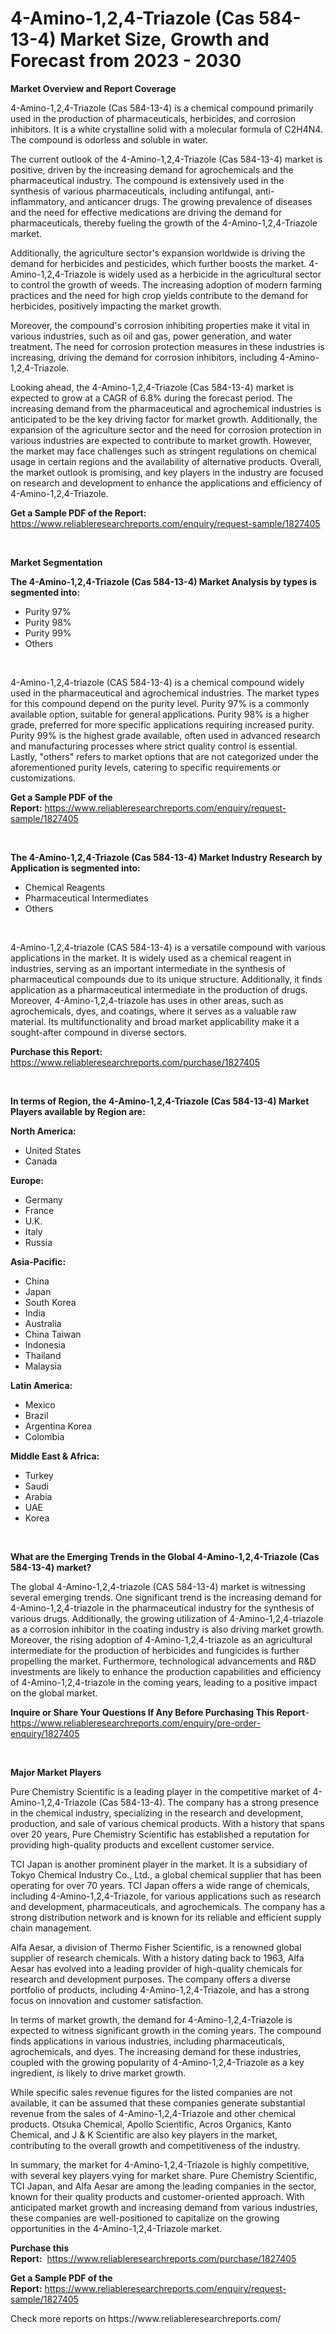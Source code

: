 <p><h1>4-Amino-1,2,4-Triazole (Cas 584-13-4) Market Size, Growth and Forecast from 2023 - 2030</h1></p><p><strong>Market Overview and Report Coverage</strong></p>
<p><p>4-Amino-1,2,4-Triazole (Cas 584-13-4) is a chemical compound primarily used in the production of pharmaceuticals, herbicides, and corrosion inhibitors. It is a white crystalline solid with a molecular formula of C2H4N4. The compound is odorless and soluble in water.</p><p>The current outlook of the 4-Amino-1,2,4-Triazole (Cas 584-13-4) market is positive, driven by the increasing demand for agrochemicals and the pharmaceutical industry. The compound is extensively used in the synthesis of various pharmaceuticals, including antifungal, anti-inflammatory, and anticancer drugs. The growing prevalence of diseases and the need for effective medications are driving the demand for pharmaceuticals, thereby fueling the growth of the 4-Amino-1,2,4-Triazole market.</p><p>Additionally, the agriculture sector's expansion worldwide is driving the demand for herbicides and pesticides, which further boosts the market. 4-Amino-1,2,4-Triazole is widely used as a herbicide in the agricultural sector to control the growth of weeds. The increasing adoption of modern farming practices and the need for high crop yields contribute to the demand for herbicides, positively impacting the market growth.</p><p>Moreover, the compound's corrosion inhibiting properties make it vital in various industries, such as oil and gas, power generation, and water treatment. The need for corrosion protection measures in these industries is increasing, driving the demand for corrosion inhibitors, including 4-Amino-1,2,4-Triazole.</p><p>Looking ahead, the 4-Amino-1,2,4-Triazole (Cas 584-13-4) market is expected to grow at a CAGR of 6.8% during the forecast period. The increasing demand from the pharmaceutical and agrochemical industries is anticipated to be the key driving factor for market growth. Additionally, the expansion of the agriculture sector and the need for corrosion protection in various industries are expected to contribute to market growth. However, the market may face challenges such as stringent regulations on chemical usage in certain regions and the availability of alternative products. Overall, the market outlook is promising, and key players in the industry are focused on research and development to enhance the applications and efficiency of 4-Amino-1,2,4-Triazole.</p></p>
<p><strong>Get a Sample PDF of the Report:</strong> <a href="https://www.reliableresearchreports.com/enquiry/request-sample/1827405">https://www.reliableresearchreports.com/enquiry/request-sample/1827405</a></p>
<p>&nbsp;</p>
<p><strong>Market Segmentation</strong></p>
<p><strong>The 4-Amino-1,2,4-Triazole (Cas 584-13-4) Market Analysis by types is segmented into:</strong></p>
<p><ul><li>Purity 97%</li><li>Purity 98%</li><li>Purity 99%</li><li>Others</li></ul></p>
<p>&nbsp;</p>
<p><p>4-Amino-1,2,4-triazole (CAS 584-13-4) is a chemical compound widely used in the pharmaceutical and agrochemical industries. The market types for this compound depend on the purity level. Purity 97% is a commonly available option, suitable for general applications. Purity 98% is a higher grade, preferred for more specific applications requiring increased purity. Purity 99% is the highest grade available, often used in advanced research and manufacturing processes where strict quality control is essential. Lastly, "others" refers to market options that are not categorized under the aforementioned purity levels, catering to specific requirements or customizations.</p></p>
<p><strong>Get a Sample PDF of the Report:</strong>&nbsp;<a href="https://www.reliableresearchreports.com/enquiry/request-sample/1827405">https://www.reliableresearchreports.com/enquiry/request-sample/1827405</a></p>
<p>&nbsp;</p>
<p><strong>The 4-Amino-1,2,4-Triazole (Cas 584-13-4) Market Industry Research by Application is segmented into:</strong></p>
<p><ul><li>Chemical Reagents</li><li>Pharmaceutical Intermediates</li><li>Others</li></ul></p>
<p>&nbsp;</p>
<p><p>4-Amino-1,2,4-triazole (CAS 584-13-4) is a versatile compound with various applications in the market. It is widely used as a chemical reagent in industries, serving as an important intermediate in the synthesis of pharmaceutical compounds due to its unique structure. Additionally, it finds application as a pharmaceutical intermediate in the production of drugs. Moreover, 4-Amino-1,2,4-triazole has uses in other areas, such as agrochemicals, dyes, and coatings, where it serves as a valuable raw material. Its multifunctionality and broad market applicability make it a sought-after compound in diverse sectors.</p></p>
<p><strong>Purchase this Report:</strong>&nbsp; <a href="https://www.reliableresearchreports.com/purchase/1827405">https://www.reliableresearchreports.com/purchase/1827405</a></p>
<p>&nbsp;</p>
<p><strong>In terms of Region, the 4-Amino-1,2,4-Triazole (Cas 584-13-4) Market Players available by Region are:</strong></p>
<p>
    <p> <strong> North America: </strong>
        <ul>
            <li>United States</li>
            <li>Canada</li>
        </ul>
        </p> 
    <p> <strong> Europe: </strong>
        <ul>
            <li>Germany</li>
            <li>France</li>
            <li>U.K.</li>
            <li>Italy</li>
            <li>Russia</li>
        </ul>
        </p> 
    <p> <strong> Asia-Pacific: </strong>
        <ul>
            <li>China</li>
            <li>Japan</li>
            <li>South Korea</li>
            <li>India</li>
            <li>Australia</li>
            <li>China Taiwan</li>
            <li>Indonesia</li>
            <li>Thailand</li>
            <li>Malaysia</li>
        </ul>
        </p> 
    <p> <strong> Latin America: </strong>
        <ul>
            <li>Mexico</li>
            <li>Brazil</li>
            <li>Argentina Korea</li>
            <li>Colombia</li>
        </ul>
        </p> 
    <p> <strong> Middle East & Africa: </strong>
        <ul>
            <li>Turkey</li>
            <li>Saudi</li>
            <li>Arabia</li>
            <li>UAE</li>
            <li>Korea</li>
        </ul>
    </p>
    </p>
<p>&nbsp;</p>
<p><strong>What are the Emerging Trends in the Global 4-Amino-1,2,4-Triazole (Cas 584-13-4) market?</strong></p>
<p><p>The global 4-Amino-1,2,4-triazole (CAS 584-13-4) market is witnessing several emerging trends. One significant trend is the increasing demand for 4-Amino-1,2,4-triazole in the pharmaceutical industry for the synthesis of various drugs. Additionally, the growing utilization of 4-Amino-1,2,4-triazole as a corrosion inhibitor in the coating industry is also driving market growth. Moreover, the rising adoption of 4-Amino-1,2,4-triazole as an agricultural intermediate for the production of herbicides and fungicides is further propelling the market. Furthermore, technological advancements and R&D investments are likely to enhance the production capabilities and efficiency of 4-Amino-1,2,4-triazole in the coming years, leading to a positive impact on the global market.</p></p>
<p><strong>Inquire or Share Your Questions If Any Before Purchasing This Report</strong>- <a href="https://www.reliableresearchreports.com/enquiry/pre-order-enquiry/1827405">https://www.reliableresearchreports.com/enquiry/pre-order-enquiry/1827405</a></p>
<p>&nbsp;</p>
<p><strong>Major Market Players</strong></p>
<p><p>Pure Chemistry Scientific is a leading player in the competitive market of 4-Amino-1,2,4-Triazole (Cas 584-13-4). The company has a strong presence in the chemical industry, specializing in the research and development, production, and sale of various chemical products. With a history that spans over 20 years, Pure Chemistry Scientific has established a reputation for providing high-quality products and excellent customer service.</p><p>TCI Japan is another prominent player in the market. It is a subsidiary of Tokyo Chemical Industry Co., Ltd., a global chemical supplier that has been operating for over 70 years. TCI Japan offers a wide range of chemicals, including 4-Amino-1,2,4-Triazole, for various applications such as research and development, pharmaceuticals, and agrochemicals. The company has a strong distribution network and is known for its reliable and efficient supply chain management.</p><p>Alfa Aesar, a division of Thermo Fisher Scientific, is a renowned global supplier of research chemicals. With a history dating back to 1963, Alfa Aesar has evolved into a leading provider of high-quality chemicals for research and development purposes. The company offers a diverse portfolio of products, including 4-Amino-1,2,4-Triazole, and has a strong focus on innovation and customer satisfaction.</p><p>In terms of market growth, the demand for 4-Amino-1,2,4-Triazole is expected to witness significant growth in the coming years. The compound finds applications in various industries, including pharmaceuticals, agrochemicals, and dyes. The increasing demand for these industries, coupled with the growing popularity of 4-Amino-1,2,4-Triazole as a key ingredient, is likely to drive market growth.</p><p>While specific sales revenue figures for the listed companies are not available, it can be assumed that these companies generate substantial revenue from the sales of 4-Amino-1,2,4-Triazole and other chemical products. Otsuka Chemical, Apollo Scientific, Acros Organics, Kanto Chemical, and J & K Scientific are also key players in the market, contributing to the overall growth and competitiveness of the industry.</p><p>In summary, the market for 4-Amino-1,2,4-Triazole is highly competitive, with several key players vying for market share. Pure Chemistry Scientific, TCI Japan, and Alfa Aesar are among the leading companies in the sector, known for their quality products and customer-oriented approach. With anticipated market growth and increasing demand from various industries, these companies are well-positioned to capitalize on the growing opportunities in the 4-Amino-1,2,4-Triazole market.</p></p>
<p><strong>Purchase this Report:</strong>&nbsp;&nbsp;<a href="https://www.reliableresearchreports.com/purchase/1827405">https://www.reliableresearchreports.com/purchase/1827405</a></p>
<p></p>
<p><strong>Get a Sample PDF of the Report:</strong>&nbsp;<a href="https://www.reliableresearchreports.com/enquiry/request-sample/1827405">https://www.reliableresearchreports.com/enquiry/request-sample/1827405</a></p>
<p>Check more reports on https://www.reliableresearchreports.com/</p>